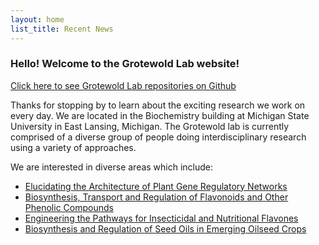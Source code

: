 ```yaml
---
layout: home
list_title: Recent News
---
```



### Hello! Welcome to the Grotewold Lab website!

[Click here to see Grotewold Lab repositories on Github](https://github.com/grotewold-lab)

Thanks for stopping by to learn about the exciting research we work on every day. We are located in the Biochemistry building at Michigan State University in East Lansing, Michigan. The Grotewold lab is currently comprised of a diverse group of people doing interdisciplinary research using a variety of approaches.

We are interested in diverse areas which include:

- [Elucidating the Architecture of Plant Gene Regulatory Networks](/projects#project1)
- [Biosynthesis, Transport and Regulation of Flavonoids and Other Phenolic Compounds](/projects#project2)
- [Engineering the Pathways for Insecticidal and Nutritional Flavones](/projects#project3)
- [Biosynthesis and Regulation of Seed Oils in Emerging Oilseed Crops](/projects#project4)
